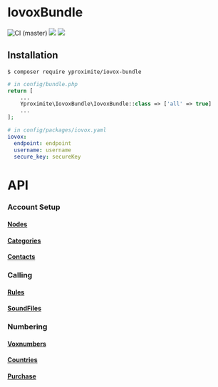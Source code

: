 # IovoxBundle
![CI (master)](https://github.com/Yproximite/IovoxBundle/workflows/CI/badge.svg)
![](https://img.shields.io/badge/php->%208.0-blue)
![](https://img.shields.io/badge/Symfony-%20%5E5.3-blue)

## Installation

```console
$ composer require yproximite/iovox-bundle
```

```php
# in config/bundle.php
return [
    ...
    Yproximite\IovoxBundle\IovoxBundle::class => ['all' => true]
    ...
];
```

```yaml
# in config/packages/iovox.yaml
iovox:
  endpoint: endpoint
  username: username
  secure_key: secureKey
```

# API
### Account Setup
#### [Nodes](doc/AccountSetup/Nodes.md)
#### [Categories](doc/AccountSetup/Categories.md)
#### [Contacts](doc/AccountSetup/Contacts.md)

### Calling
#### [Rules](doc/Calling/Rules.md)
#### [SoundFiles](doc/Calling/SoundFiles.md)

### Numbering
#### [Voxnumbers](doc/Numbering/Voxnumbers.md)
#### [Countries](doc/Numbering/Countries.md)
#### [Purchase](doc/Numbering/Purchase.md)
